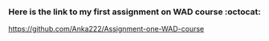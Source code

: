 ### Here is the link to my first assignment on WAD course :octocat:

https://github.com/Anka222/Assignment-one-WAD-course
